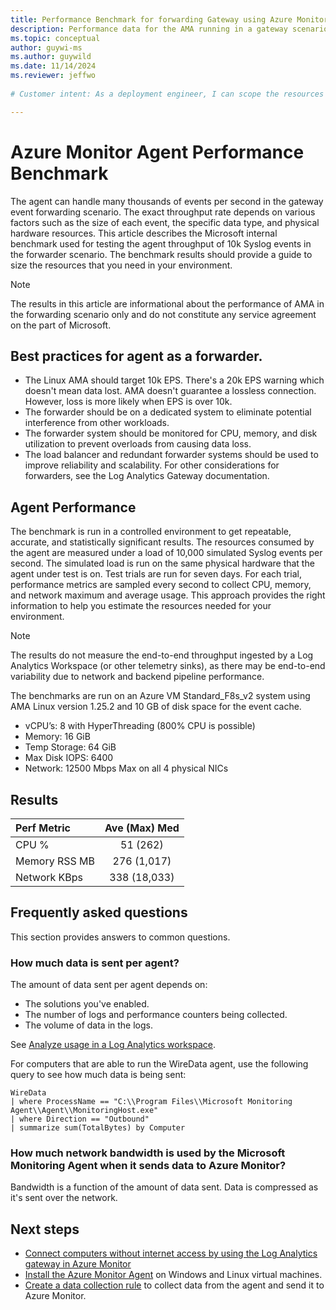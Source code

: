 ```yaml
---
title: Performance Benchmark for forwarding Gateway using Azure Monitor Agent 
description: Performance data for the AMA running in a gateway scenario
ms.topic: conceptual
author: guywi-ms
ms.author: guywild
ms.date: 11/14/2024
ms.reviewer: jeffwo
 
# Customer intent: As a deployment engineer, I can scope the resources required to scale my gateway data colletors the use the Azure Monitor Agent. 

---
```

# Azure Monitor Agent Performance Benchmark

The agent can handle many thousands of events per second in the gateway event forwarding scenario. The exact throughput rate depends on various factors such as the size of each event, the specific data type, and physical hardware resources. This article describes the Microsoft internal benchmark used for testing the agent throughput of 10k Syslog events in the forwarder scenario. The benchmark results should provide a guide to size the resources that you need in your environment.

> [!NOTE]
> The results in this article are informational about the performance of AMA in the forwarding scenario only and do not constitute any service agreement on the part of Microsoft.   

## Best practices for agent as a forwarder. 

- The Linux AMA should target 10k EPS. There's a 20k EPS warning which doesn't mean data lost. AMA doesn't guarantee a lossless connection. However, loss is more likely when EPS is over 10k.
- The forwarder should be on a dedicated system to eliminate potential interference from other workloads. 
- The forwarder system should be monitored for CPU, memory, and disk utilization to prevent overloads from causing data loss. 
- The load balancer and redundant forwarder systems should be used to improve reliability and scalability. For other considerations for forwarders, see the Log Analytics Gateway documentation. 

## Agent Performance 

The benchmark is run in a controlled environment to get repeatable, accurate, and statistically significant results. The resources consumed by the agent are measured under a load of 10,000 simulated Syslog events per second. The simulated load is run on the same physical hardware that the agent under test is on. Test trials are run for seven days. For each trial, performance metrics are sampled every second to collect CPU, memory, and network maximum and average usage. This approach provides the right information to help you estimate the resources needed for your environment. 

> [!NOTE]
> The results do not measure the end-to-end throughput ingested by a Log Analytics Workspace (or other telemetry sinks), as there may be end-to-end variability due to network and backend pipeline performance.   

The benchmarks are run on an Azure VM Standard_F8s_v2 system using AMA Linux version 1.25.2 and 10 GB of disk space for the event cache. 

- vCPU’s:	8 with HyperThreading (800% CPU is possible) 
- Memory: 	16 GiB 
- Temp Storage:	64 GiB 
- Max Disk IOPS:	6400 
- Network:	12500 Mbps Max on all 4 physical NICs 



## Results 

| Perf Metric | Ave (Max) Med |
|:---|:---:|
| CPU %           | 51 (262)     |
| Memory RSS MB      | 276 (1,017)  |
| Network KBps    | 338 (18,033) |


## Frequently asked questions

This section provides answers to common questions.

### How much data is sent per agent?

The amount of data sent per agent depends on:      

* The solutions you've enabled.
* The number of logs and performance counters being collected.
* The volume of data in the logs.

See [Analyze usage in a Log Analytics workspace](../logs/analyze-usage.md).

For computers that are able to run the WireData agent, use the following query to see how much data is being sent:

```kusto
WireData
| where ProcessName == "C:\\Program Files\\Microsoft Monitoring Agent\\Agent\\MonitoringHost.exe"
| where Direction == "Outbound"
| summarize sum(TotalBytes) by Computer 
```

### How much network bandwidth is used by the Microsoft Monitoring Agent when it sends data to Azure Monitor?

Bandwidth is a function of the amount of data sent. Data is compressed as it's sent over the network.

## Next steps

- [Connect computers without internet access by using the Log Analytics gateway in Azure Monitor](gateway.md)
- [Install the Azure Monitor Agent](azure-monitor-agent-manage.md) on Windows and Linux virtual machines.
- [Create a data collection rule](azure-monitor-agent-data-collection.md) to collect data from the agent and send it to Azure Monitor.
